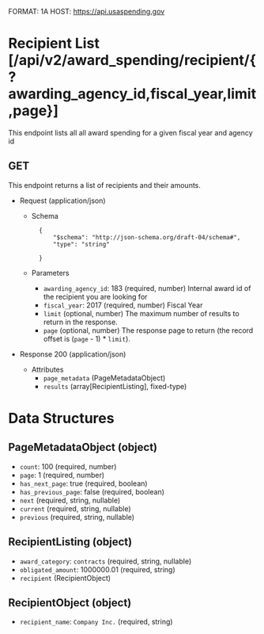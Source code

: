 FORMAT: 1A
HOST: https://api.usaspending.gov

# Recipient List [/api/v2/award_spending/recipient/{?awarding_agency_id,fiscal_year,limit,page}]

This endpoint lists all all award spending for a given fiscal year and agency id

## GET

This endpoint returns a list of recipients and their amounts.
+ Request (application/json)
    + Schema

            {
                "$schema": "http://json-schema.org/draft-04/schema#",
                "type": "string"

            }

    + Parameters
        + `awarding_agency_id`: 183 (required, number)
            Internal award id of the recipient you are looking for
        + `fiscal_year`: 2017 (required, number)
            Fiscal Year
        + `limit` (optional, number)
            The maximum number of results to return in the response.
        + `page` (optional, number)
            The response page to return (the record offset is (`page` - 1) * `limit`).

+ Response 200 (application/json)
    + Attributes
        + `page_metadata` (PageMetadataObject)
        + `results` (array[RecipientListing], fixed-type)

# Data Structures

## PageMetadataObject (object)
+ `count`: 100 (required, number)
+ `page`: 1 (required, number)
+ `has_next_page`: true (required, boolean)
+ `has_previous_page`: false (required, boolean)
+ `next` (required, string, nullable)
+ `current` (required, string, nullable)
+ `previous` (required, string, nullable)

## RecipientListing (object)
+ `award_category`: `contracts` (required, string, nullable)
+ `obligated_amount`: 1000000.01 (required, string)
+ `recipient` (RecipientObject)


## RecipientObject (object)
+ `recipient_name`: `Company Inc.` (required, string)
